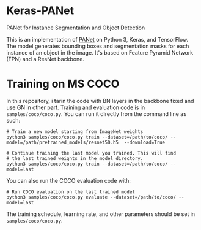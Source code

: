 # Keras-PANet
PANet for Instance Segmentation and Object Detection 

This is an implementation of [PANet](https://arxiv.org/abs/1803.01534) on Python 3, Keras, and TensorFlow. The model generates bounding boxes and segmentation masks for each instance of an object in the image. It's based on Feature Pyramid Network (FPN) and a ResNet backbone.
# Training on MS COCO
In this repository, i tarin the code with BN layers in the backbone fixed and use GN in other part. Training and evaluation code is in `samples/coco/coco.py`. You can run it directly from the command line as such:
```
# Train a new model starting from ImageNet weights
python3 samples/coco/coco.py train --dataset=/path/to/coco/ --model=/path/pretrained_models/resnet50.h5  --download=True

# Continue training the last model you trained. This will find
# the last trained weights in the model directory.
python3 samples/coco/coco.py train --dataset=/path/to/coco/ --model=last
```
You can also run the COCO evaluation code with:
```
# Run COCO evaluation on the last trained model
python3 samples/coco/coco.py evaluate --dataset=/path/to/coco/ --model=last
```
The training schedule, learning rate, and other parameters should be set in `samples/coco/coco.py`.
